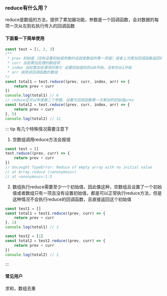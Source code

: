 ### reduce有什么用？
reduce是数组的方法，提供了累加器功能，参数是一个回调函数，会对数据的每项一次从左到右执行传入的回调函数
#### 下面看一下简单使用
``` js
const test = [1, 2, 3]
/**
 * prev 初始值（没有设置初始值参数的话就是数组的第一项值）或者上次累加回调函数返回的值
 * curr 当前累加处理的数组项
 * index 当前累加处理项的索引 设置初始值的则从0开始，没有的从1开始
 * arr 调用该回调函数的数组
*/
const total1 = test.reduce((prev, curr, index, arr) => {
    return prev + curr
})
console.log(total1) // 6
// reduce还可以传递第二个参数，设置为回调函数第一次累加的初始值prev
const total2 = test.reduce((prev, curr, index, arr) => {
    return prev + curr
}, 5)
console.log(total2) // 11
```

::: tip 
有几个特殊情况需要注意下
1. 空数组调用reduce方法会报错
``` js
const test = []
test.reduce((prev, curr) => {
    return prev + curr
})
// Uncaught TypeError: Reduce of empty array with no initial value
// at Array.reduce (<anonymous>)
// at <anonymous>:1:3
```
2. 数组执行reduce需要至少一个初始值，因此像这种，空数组且设置了一个初始值或者数组只有一项且没有设置初始值，都是可以正常执行reduce方法，但是这种情况不会执行reduce的回调函数，且直接返回这个初始值
``` js
const test1 = []
const total1 = test1.reduce((prev, curr) => {
    return prev + curr
}, 1)
console.log(total1) // 1

const test2 = [1]
const total2 = test2.reduce((prev, curr) => {
    return prev + curr
})
console.log(total2) // 1
```
:::

#### 常见用户
求和，数组去重